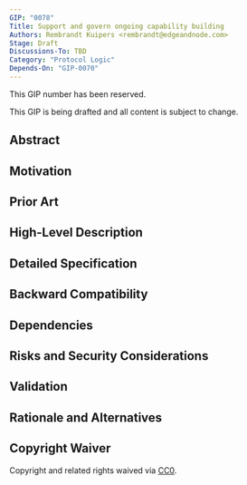 ```yaml
---
GIP: "0078"
Title: Support and govern ongoing capability building
Authors: Rembrandt Kuipers <rembrandt@edgeandnode.com>
Stage: Draft
Discussions-To: TBD
Category: "Protocol Logic"
Depends-On: "GIP-0070"
---
```


This GIP number has been reserved.

This GIP is being drafted and all content is subject to change.

## Abstract

## Motivation

## Prior Art

## High-Level Description

## Detailed Specification

## Backward Compatibility

## Dependencies

## Risks and Security Considerations

## Validation

## Rationale and Alternatives

## Copyright Waiver

Copyright and related rights waived via [CC0](https://creativecommons.org/publicdomain/zero/1.0/).
